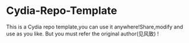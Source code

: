 # Cydia-Repo-Template

This is a Cydia repo template,you can use it anywhere!Share,modify and use as you like.
But you must refer the original author(见风致) !
